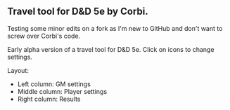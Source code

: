 Travel tool for D&D 5e by Corbi.
----------------------
Testing some minor edits on a fork as I'm new to GitHub and don't want to screw over Corbi's code.

Early alpha version of a travel tool for D&D 5e.
Click on icons to change settings.

Layout:
- Left column: GM settings
- Middle column: Player settings
- Right column: Results
